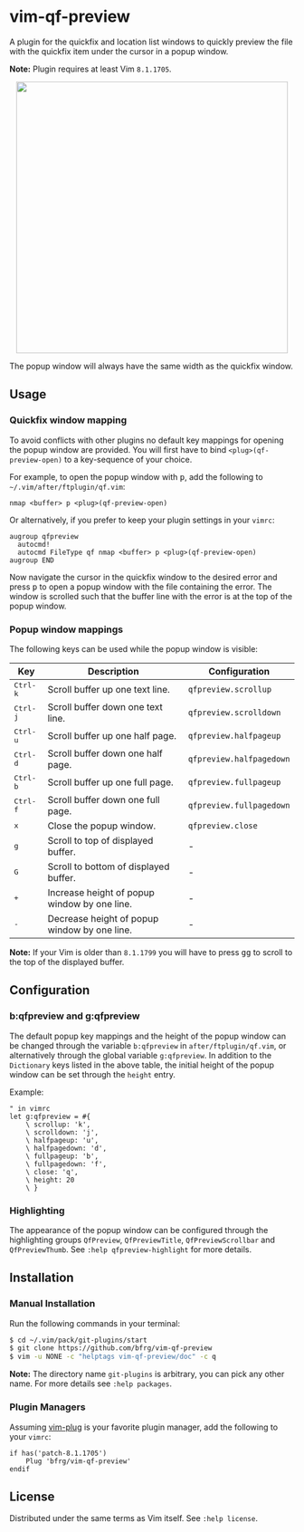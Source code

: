 # vim-qf-preview

A plugin for the quickfix and location list windows to quickly preview the file
with the quickfix item under the cursor in a popup window.

**Note:** Plugin requires at least Vim `8.1.1705`.

<dl>
  <p align="center">
  <a href="https://asciinema.org/a/265817">
    <img src="https://asciinema.org/a/265817.png" width="480">
  </a>
  </p>
</dl>

The popup window will always have the same width as the quickfix window.


## Usage

### Quickfix window mapping

To avoid conflicts with other plugins no default key mappings for opening the
popup window are provided. You will first have to bind `<plug>(qf-preview-open)`
to a key-sequence of your choice.

For example, to open the popup window with <kbd>p</kbd>, add the following to
`~/.vim/after/ftplugin/qf.vim`:
```vim
nmap <buffer> p <plug>(qf-preview-open)
```

Or alternatively, if you prefer to keep your plugin settings in your `vimrc`:
```vim
augroup qfpreview
  autocmd!
  autocmd FileType qf nmap <buffer> p <plug>(qf-preview-open)
augroup END
```

Now navigate the cursor in the quickfix window to the desired error and press
<kbd>p</kbd> to open a popup window with the file containing the error. The
window is scrolled such that the buffer line with the error is at the top of the
popup window.

### Popup window mappings

The following keys can be used while the popup window is visible:

| Key               | Description                                 | Configuration           |
| ----------------- | ------------------------------------------- | ----------------------- |
| <kbd>Ctrl-k</kbd> | Scroll buffer up one text line.             | `qfpreview.scrollup`    |
| <kbd>Ctrl-j</kbd> | Scroll buffer down one text line.           | `qfpreview.scrolldown`  |
| <kbd>Ctrl-u</kbd> | Scroll buffer up one half page.             | `qfpreview.halfpageup`  |
| <kbd>Ctrl-d</kbd> | Scroll buffer down one half page.           | `qfpreview.halfpagedown`|
| <kbd>Ctrl-b</kbd> | Scroll buffer up one full page.             | `qfpreview.fullpageup`  |
| <kbd>Ctrl-f</kbd> | Scroll buffer down one full page.           | `qfpreview.fullpagedown`|
| <kbd>x</kbd>      | Close the popup window.                     | `qfpreview.close`       |
| <kbd>g</kbd>      | Scroll to top of displayed buffer.          | -                       |
| <kbd>G</kbd>      | Scroll to bottom of displayed buffer.       | -                       |
| <kbd>+</kbd>      | Increase height of popup window by one line.| -                       |
| <kbd>-</kbd>      | Decrease height of popup window by one line.| -                       |

**Note:** If your Vim is older than `8.1.1799` you will have to press
<kbd>gg</kbd> to scroll to the top of the displayed buffer.


## Configuration

### b:qfpreview and g:qfpreview

The default popup key mappings and the height of the popup window can be changed
through the variable `b:qfpreview` in `after/ftplugin/qf.vim`, or alternatively
through the global variable `g:qfpreview`. In addition to the `Dictionary` keys
listed in the above table, the initial height of the popup window can be set
through the `height` entry.

Example:
```vim
" in vimrc
let g:qfpreview = #{
    \ scrollup: 'k',
    \ scrolldown: 'j',
    \ halfpageup: 'u',
    \ halfpagedown: 'd',
    \ fullpageup: 'b',
    \ fullpagedown: 'f',
    \ close: 'q',
    \ height: 20
    \ }
```

### Highlighting

The appearance of the popup window can be configured through the highlighting
groups `QfPreview`, `QfPreviewTitle`, `QfPreviewScrollbar` and `QfPreviewThumb`.
See `:help qfpreview-highlight` for more details.


## Installation

### Manual Installation

Run the following commands in your terminal:
```bash
$ cd ~/.vim/pack/git-plugins/start
$ git clone https://github.com/bfrg/vim-qf-preview
$ vim -u NONE -c "helptags vim-qf-preview/doc" -c q
```
**Note:** The directory name `git-plugins` is arbitrary, you can pick any other
name. For more details see `:help packages`.

### Plugin Managers

Assuming [vim-plug](https://github.com/junegunn/vim-plug) is your favorite
plugin manager, add the following to your `vimrc`:
```vim
if has('patch-8.1.1705')
    Plug 'bfrg/vim-qf-preview'
endif
```


## License

Distributed under the same terms as Vim itself. See `:help license`.
